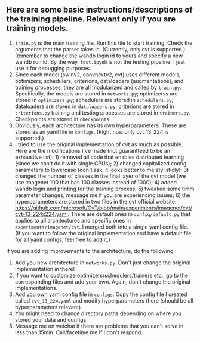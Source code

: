 ## Here are some basic instructions/descriptions of the training pipeline. Relevant only if you are training models.

1. `train.py` is the main training file. Run this file to start training. Check the arguments that the parser takes in. (Currently, only cvt is supported.) Remember to change the wandb login id to yours and specify a new wandb run id. By the way, `test.ipynb` is not the testing pipeline! I just use it for debugging purposes.
2. Since each model (swinv2, convnextv2, cvt) uses different models, optimizers, schedulers, criterions, dataloaders (augmentations), and training processes, they are all modularized and called by `train.py`. Specifically, the models are stored in `networks.py`; optimizerss are stored in `optimizers.py`; schedulers are stored in `schedulers.py`; dataloaders are stored in `dataloaders.py`; criterions are stored in `criterions.py` training and testing processes are stored in `trainers.py`. Checkpoints are stored in `checkpoints`
3. Obviously, each architecture has its own hyperparameters. These are stored as an yaml file in `configs`. (Right now only cvt_13_224 is supported.)
4. I tried to use the original implementation of cvt as much as possible. Here are the modifications I've made (not guarantteed to be an exhaustive list): 1) removed all code that enables distributed learning (since we can't do it with single GPUs); 2) changed capitalized config parameters to lowercase (don't ask, it looks better to me stylisticly); 3) changed the number of classes in the final layer of the cvt model (we use imagenet 100 that has 100 classes instead of 1000); 4) added wandb login and printing for the training process; 5) tweaked some timm parameter changes, message me if you are experiencing issues; 6) the hyperparameters are stored in two files in the cvt official website: https://github.com/microsoft/CvT/blob/main/experiments/imagenet/cvt/cvt-13-224x224.yaml. There are default ones in `config/default.py` that applies to all architectures and specific ones in `experiments/imagenet/cvt`. I merged both into a single yaml config file. (If you want to follow the original implementation and have a default file for all yaml configs, feel free to add it.)

If you are adding improvements to the architecture, do the following:
1. Add you new architecture in `networks.py`. Don't just change the original implementation in there!
2. If you want to customize optimizers/schedulers/trainers etc., go to the corresponding files and add your own. Again, don't change the original implementations.
3. Add you own yaml config file in `configs`. Copy the config file I created called `cvt_13_224.yaml` and modify hyperparameters there (should be all hyperparameters relevant).
4. You might need to change directory paths depending on where you stored your data and configs.
5. Message me on weichat if there are problems that you can't solve in less than 15min. Call/facetime me if I don't respond.
